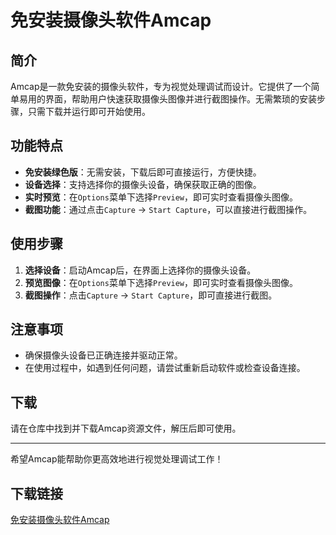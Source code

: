 # 免安装摄像头软件Amcap

## 简介

Amcap是一款免安装的摄像头软件，专为视觉处理调试而设计。它提供了一个简单易用的界面，帮助用户快速获取摄像头图像并进行截图操作。无需繁琐的安装步骤，只需下载并运行即可开始使用。

## 功能特点

- **免安装绿色版**：无需安装，下载后即可直接运行，方便快捷。
- **设备选择**：支持选择你的摄像头设备，确保获取正确的图像。
- **实时预览**：在`Options`菜单下选择`Preview`，即可实时查看摄像头图像。
- **截图功能**：通过点击`Capture` -> `Start Capture`，可以直接进行截图操作。

## 使用步骤

1. **选择设备**：启动Amcap后，在界面上选择你的摄像头设备。
2. **预览图像**：在`Options`菜单下选择`Preview`，即可实时查看摄像头图像。
3. **截图操作**：点击`Capture` -> `Start Capture`，即可直接进行截图。

## 注意事项

- 确保摄像头设备已正确连接并驱动正常。
- 在使用过程中，如遇到任何问题，请尝试重新启动软件或检查设备连接。

## 下载

请在仓库中找到并下载Amcap资源文件，解压后即可使用。

---

希望Amcap能帮助你更高效地进行视觉处理调试工作！

## 下载链接

[免安装摄像头软件Amcap](https://pan.quark.cn/s/746265f5c93e)